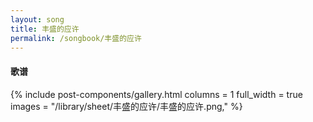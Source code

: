 ```yaml
---
layout: song
title: 丰盛的应许
permalink: /songbook/丰盛的应许
---
```


#### 歌谱

{% include post-components/gallery.html
    columns = 1
    full_width = true
    images = "/library/sheet/丰盛的应许/丰盛的应许.png,"
%}
